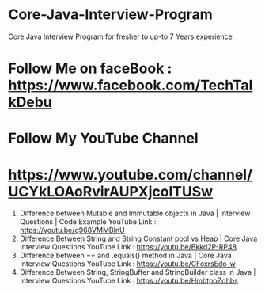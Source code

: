 # Core-Java-Interview-Program
Core Java Interview Program for fresher to up-to 7 Years experience


# Follow Me on faceBook  :  https://www.facebook.com/TechTalkDebu
# Follow My YouTube Channel
# https://www.youtube.com/channel/UCYkLOAoRvirAUPXjcolTUSw

1. Difference between Mutable and Immutable objects in Java | Interview Questions | Code Example
   YouTube Link : https://youtu.be/q968VMMBInU
2. Difference Between String and String Constant pool vs Heap | Core Java Interview Questions
   YouTube Link : https://youtu.be/Bkkd2P-RP48
3. Difference between == and .equals() method in Java | Core Java Interview Questions
   YouTube Link : https://youtu.be/CFoxrsEdo-w
4. Difference Between String, StringBuffer and StringBuilder class in Java | Interview Questions
   YouTube Link : https://youtu.be/HmbtpoZdhbs
